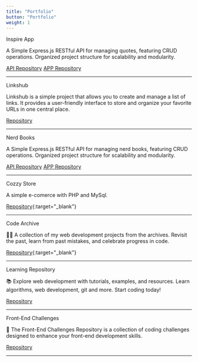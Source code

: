 ```yaml
---
title: "Portfolio"
button: "Portfolio"
weight: 1
---
```


Inspire App

A Simple Express.js RESTful API for managing quotes, featuring CRUD operations. Organized project structure for scalability and modularity.

[API Repository](https://github.com/wesleybertipaglia/inspire-api)
[APP Repository](https://github.com/wesleybertipaglia/inspire-app)

---

Linkshub

Linkshub is a simple project that allows you to create and manage a list of links. It provides a user-friendly interface to store and organize your favorite URLs in one central place.

[Repository](https://github.com/wesleybertipaglia/linkshub)

---

Nerd Books

A Simple Express.js RESTful API for managing nerd books, featuring CRUD operations. Organized project structure for scalability and modularity.

[API Repository](https://github.com/wesleybertipaglia/nerdbooks-api)
[APP Repository](https://github.com/wesleybertipaglia/nerdbooks-app)

---

Cozzy Store

A simple e-comerce with PHP and MySql.

[Repository](https://github.com/wesleybertipaglia/cozzy-store){:target="\_blank"}

---

Code Archive

👩‍💻 A collection of my web development projects from the archives. Revisit the past, learn from past mistakes, and celebrate progress in code.

[Repository](https://github.com/wesleybertipaglia/my-code-archive){:target="\_blank"}

---

Learning Repository

📚 Explore web development with tutorials, examples, and resources. Learn algorithms, web development, git and more. Start coding today!

[Repository](https://github.com/wesleybertipaglia/learning-repository)

---

Front-End Challenges

🎨 The Front-End Challenges Repository is a collection of coding challenges designed to enhance your front-end development skills.

[Repository](https://github.com/wesleybertipaglia/frontend-challenges)

---
